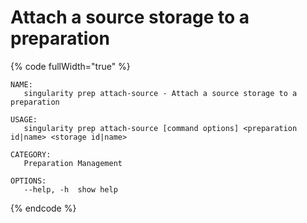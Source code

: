 # Attach a source storage to a preparation

{% code fullWidth="true" %}
```
NAME:
   singularity prep attach-source - Attach a source storage to a preparation

USAGE:
   singularity prep attach-source [command options] <preparation id|name> <storage id|name>

CATEGORY:
   Preparation Management

OPTIONS:
   --help, -h  show help
```
{% endcode %}
